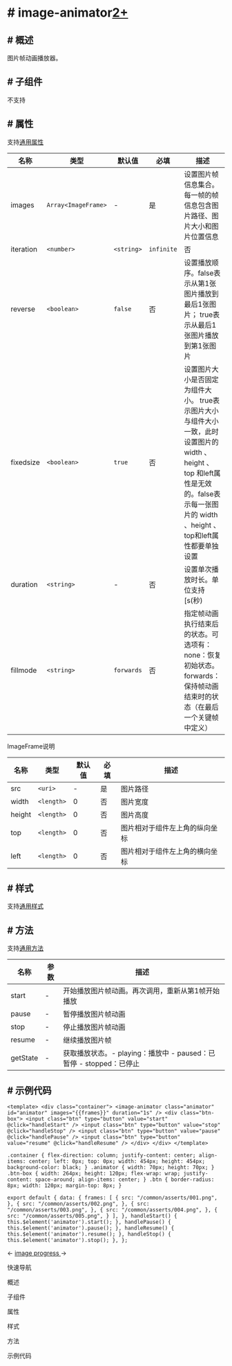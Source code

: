 <!-- 源地址: https://iot.mi.com/vela/quickapp/zh/components/basic/image-animator.html -->

# # image-animator[2+](</vela/quickapp/zh/guide/version/APILevel2>)

## # 概述

图片帧动画播放器。

## # 子组件

不支持

## # 属性

支持[通用属性](</vela/quickapp/zh/components/general/properties.html>)

名称 | 类型 | 默认值 | 必填 | 描述  
---|---|---|---|---  
images | `Array<ImageFrame>` | - | 是 | 设置图片帧信息集合。每一帧的帧信息包含图片路径、图片大小和图片位置信息  
iteration | `<number>`|`<string>` | `infinite` | 否 | 设置帧动画播放次数。number表示固定次数，infinite枚举表示无限次数播放  
reverse | `<boolean>` | `false` | 否 | 设置播放顺序。false表示从第1张图片播放到最后1张图片； true表示从最后1张图片播放到第1张图片  
fixedsize | `<boolean>` | `true` | 否 | 设置图片大小是否固定为组件大小。 true表示图片大小与组件大小一致，此时设置图片的width 、height 、top 和left属性是无效的。false表示每一张图片的 width 、height 、top和left属性都要单独设置  
duration | `<string>` | - | 否 | 设置单次播放时长。单位支持[s(秒)|ms(毫秒)]，默认单位为ms  
fillmode | `<string>` | `forwards` | 否 | 指定帧动画执行结束后的状态。可选项有：none：恢复初始状态。forwards：保持帧动画结束时的状态（在最后一个关键帧中定义）  
  
ImageFrame说明

名称 | 类型 | 默认值 | 必填 | 描述  
---|---|---|---|---  
src | `<uri>` | - | 是 | 图片路径  
width | `<length>` | 0 | 否 | 图片宽度  
height | `<length>` | 0 | 否 | 图片高度  
top | `<length>` | 0 | 否 | 图片相对于组件左上角的纵向坐标  
left | `<length>` | 0 | 否 | 图片相对于组件左上角的横向坐标  
  
## # 样式

支持[通用样式](</vela/quickapp/zh/components/general/style.html>)

## # 方法

支持[通用方法](</vela/quickapp/zh/components/general/methods.html>)

名称 | 参数 | 描述  
---|---|---  
start | - | 开始播放图片帧动画。再次调用，重新从第1帧开始播放  
pause | - | 暂停播放图片帧动画  
stop | - | 停止播放图片帧动画  
resume | - | 继续播放图片帧  
getState | - | 获取播放状态。- playing：播放中 - paused：已暂停 - stopped：已停止  
  
## # 示例代码

``` <template> <div class="container"> <image-animator class="animator" id="animator" images="{{frames}}" duration="1s" /> <div class="btn-box"> <input class="btn" type="button" value="start" @click="handleStart" /> <input class="btn" type="button" value="stop" @click="handleStop" /> <input class="btn" type="button" value="pause" @click="handlePause" /> <input class="btn" type="button" value="resume" @click="handleResume" /> </div> </div> </template> ```

``` .container { flex-direction: column; justify-content: center; align-items: center; left: 0px; top: 0px; width: 454px; height: 454px; background-color: black; } .animator { width: 70px; height: 70px; } .btn-box { width: 264px; height: 120px; flex-wrap: wrap; justify-content: space-around; align-items: center; } .btn { border-radius: 8px; width: 120px; margin-top: 8px; } ```

``` export default { data: { frames: [ { src: "/common/asserts/001.png", }, { src: "/common/asserts/002.png", }, { src: "/common/asserts/003.png", }, { src: "/common/asserts/004.png", }, { src: "/common/asserts/005.png", } ], }, handleStart() { this.$element('animator').start(); }, handlePause() { this.$element('animator').pause(); }, handleResume() { this.$element('animator').resume(); }, handleStop() { this.$element('animator').stop(); }, }; ```

← [ image ](</vela/quickapp/zh/components/basic/image.html>) [ progress ](</vela/quickapp/zh/components/basic/progress.html>) → 

快速导航

概述

子组件

属性

样式

方法

示例代码
